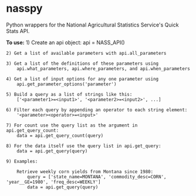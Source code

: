 # nasspy
Python wrappers for the National Agricultural Statistics Service's Quick Stats API.

**To use:**
    1) Create an api object: 
        api = NASS_API(<your nass key as a string>)
  
    2) Get a list of available parameters with api.all_parameters
    
    3) Get a list of the definitions of these parameters using
        api.what_parameters, api.where_parameters, and api.when_parameters

    4) Get a list of input options for any one parameter using
        api.get_parameter_options('parameter')

    5) Build a query as a list of strings like this:
        ['<parameter1>=<input1>', '<parameter2>=<input2>', ...]

    6) Filter each query by appending an operator to each string element:
        '<parameter><operator>=<input>'

    7) For count use the query list as the argument in api.get_query_count:
        data = api.get_query_count(query)

    8) For the data itself use the query list in api.get_query:
        data = api.get_query(query)

    9) Examples:
  
        Retrieve weekly corn yields from Montana since 1980:
            query = ['state_name=MONTANA', 'commodity_desc=CORN', 'year__GE=1980', 'freq_desc=WEEKLY']
            data = api.get_query(query)
